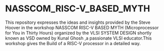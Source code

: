 # NASSCOM_RISC-V_BASED_MYTH
This repository expresses the ideas and insights provided by the Steve Hoover in the workshop NASSCOM RISC-V BASED MYTH (Microprocessor for You in Thirty Hours) organized by the VLSI SYSTEM DESIGN shortly known as VSD owned by Kunal Ghosh ,a passionate VLSI educator.This workshop gives the Build of a RISC-V processor in a detailed way.
